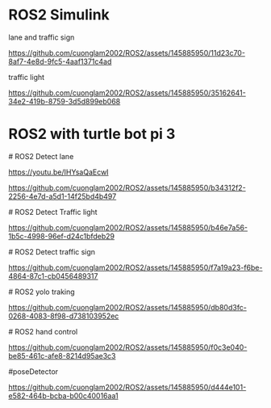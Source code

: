 # ROS2 Simulink

lane and traffic sign

https://github.com/cuonglam2002/ROS2/assets/145885950/11d23c70-8af7-4e8d-9fc5-4aaf1371c4ad

traffic light

https://github.com/cuonglam2002/ROS2/assets/145885950/35162641-34e2-419b-8759-3d5d899eb068

# ROS2 with turtle bot pi 3
 
﻿# ROS2 Detect lane

https://youtu.be/IHYsaQaEcwI

https://github.com/cuonglam2002/ROS2/assets/145885950/b34312f2-2256-4e7d-a5d1-14f25bd4b497

 ﻿# ROS2 Detect Traffic light

https://github.com/cuonglam2002/ROS2/assets/145885950/b46e7a56-1b5c-4998-96ef-d24c1bfdeb29

 ﻿# ROS2 Detect traffic sign

https://github.com/cuonglam2002/ROS2/assets/145885950/f7a19a23-f6be-4864-87c1-cb0456489317

 ﻿# ROS2 yolo traking

https://github.com/cuonglam2002/ROS2/assets/145885950/db80d3fc-0268-4083-8f98-d738103952ec

﻿# ROS2 hand control
 
https://github.com/cuonglam2002/ROS2/assets/145885950/f0c3e040-be85-461c-afe8-8214d95ae3c3

 #poseDetector

https://github.com/cuonglam2002/ROS2/assets/145885950/d444e101-e582-464b-bcba-b00c40016aa1


  
